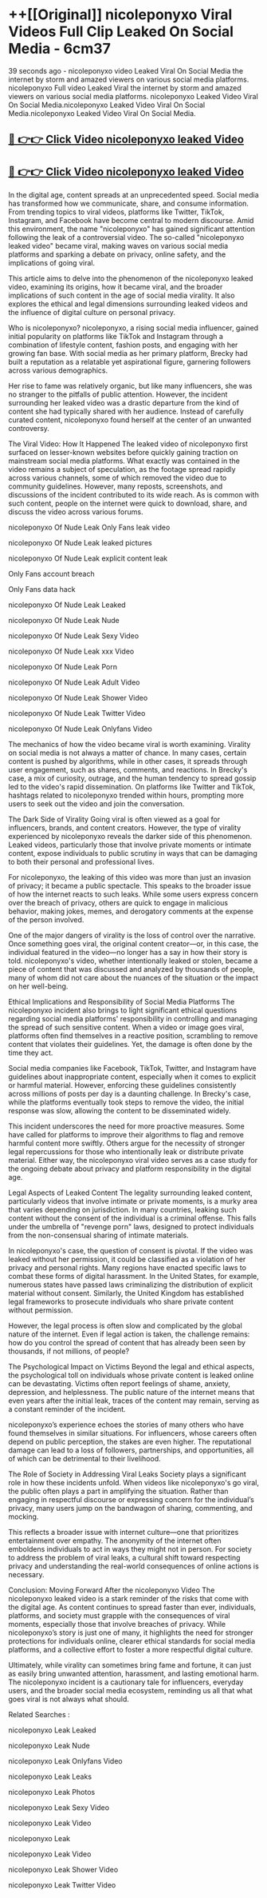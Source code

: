 # ++[[Original]] nicoleponyxo Viral Videos Full Clip Leaked On Social Media - 6cm37<br>

39 seconds ago - nicoleponyxo video Leaked Viral On Social Media the internet by storm and amazed viewers on various social media platforms.
nicoleponyxo Full video Leaked Viral the internet by storm and amazed viewers on various social media platforms. nicoleponyxo Leaked Video Viral On Social Media.nicoleponyxo Leaked Video Viral On Social Media.nicoleponyxo Leaked Video Viral On Social Media.<br>


## [🔴 👉👉 Click Video nicoleponyxo leaked Video ](https://onlyclips.site?title=nicoleponyxo&ref=git)

## [🔴 👉👉 Click Video nicoleponyxo leaked Video ](https://onlyclips.site?title=nicoleponyxo&ref=git)

In the digital age, content spreads at an unprecedented speed. Social media has transformed how we communicate, share, and consume information. From trending topics to viral videos, platforms like Twitter, TikTok, Instagram, and Facebook have become central to modern discourse. Amid this environment, the name "nicoleponyxo" has gained significant attention following the leak of a controversial video. The so-called "nicoleponyxo leaked video" became viral, making waves on various social media platforms and sparking a debate on privacy, online safety, and the implications of going viral.

This article aims to delve into the phenomenon of the nicoleponyxo leaked video, examining its origins, how it became viral, and the broader implications of such content in the age of social media virality. It also explores the ethical and legal dimensions surrounding leaked videos and the influence of digital culture on personal privacy.

Who is nicoleponyxo?
nicoleponyxo, a rising social media influencer, gained initial popularity on platforms like TikTok and Instagram through a combination of lifestyle content, fashion posts, and engaging with her growing fan base. With social media as her primary platform, Brecky had built a reputation as a relatable yet aspirational figure, garnering followers across various demographics.

Her rise to fame was relatively organic, but like many influencers, she was no stranger to the pitfalls of public attention. However, the incident surrounding her leaked video was a drastic departure from the kind of content she had typically shared with her audience. Instead of carefully curated content, nicoleponyxo found herself at the center of an unwanted controversy.

The Viral Video: How It Happened
The leaked video of nicoleponyxo first surfaced on lesser-known websites before quickly gaining traction on mainstream social media platforms. What exactly was contained in the video remains a subject of speculation, as the footage spread rapidly across various channels, some of which removed the video due to community guidelines. However, many reposts, screenshots, and discussions of the incident contributed to its wide reach. As is common with such content, people on the internet were quick to download, share, and discuss the video across various forums.

nicoleponyxo Of Nude Leak Only Fans leak video

nicoleponyxo Of Nude Leak leaked pictures

nicoleponyxo Of Nude Leak explicit content leak

Only Fans account breach

Only Fans data hack

nicoleponyxo Of Nude Leak Leaked

nicoleponyxo Of Nude Leak Nude

nicoleponyxo Of Nude Leak Sexy Video

nicoleponyxo Of Nude Leak xxx Video

nicoleponyxo Of Nude Leak Porn

nicoleponyxo Of Nude Leak Adult Video

nicoleponyxo Of Nude Leak Shower Video

nicoleponyxo Of Nude Leak Twitter Video

nicoleponyxo Of Nude Leak Onlyfans Video

The mechanics of how the video became viral is worth examining. Virality on social media is not always a matter of chance. In many cases, certain content is pushed by algorithms, while in other cases, it spreads through user engagement, such as shares, comments, and reactions. In Brecky's case, a mix of curiosity, outrage, and the human tendency to spread gossip led to the video's rapid dissemination. On platforms like Twitter and TikTok, hashtags related to nicoleponyxo trended within hours, prompting more users to seek out the video and join the conversation.

The Dark Side of Virality
Going viral is often viewed as a goal for influencers, brands, and content creators. However, the type of virality experienced by nicoleponyxo reveals the darker side of this phenomenon. Leaked videos, particularly those that involve private moments or intimate content, expose individuals to public scrutiny in ways that can be damaging to both their personal and professional lives.

For nicoleponyxo, the leaking of this video was more than just an invasion of privacy; it became a public spectacle. This speaks to the broader issue of how the internet reacts to such leaks. While some users express concern over the breach of privacy, others are quick to engage in malicious behavior, making jokes, memes, and derogatory comments at the expense of the person involved.

One of the major dangers of virality is the loss of control over the narrative. Once something goes viral, the original content creator—or, in this case, the individual featured in the video—no longer has a say in how their story is told. nicoleponyxo's video, whether intentionally leaked or stolen, became a piece of content that was discussed and analyzed by thousands of people, many of whom did not care about the nuances of the situation or the impact on her well-being.

Ethical Implications and Responsibility of Social Media Platforms
The nicoleponyxo incident also brings to light significant ethical questions regarding social media platforms' responsibility in controlling and managing the spread of such sensitive content. When a video or image goes viral, platforms often find themselves in a reactive position, scrambling to remove content that violates their guidelines. Yet, the damage is often done by the time they act.

Social media companies like Facebook, TikTok, Twitter, and Instagram have guidelines about inappropriate content, especially when it comes to explicit or harmful material. However, enforcing these guidelines consistently across millions of posts per day is a daunting challenge. In Brecky's case, while the platforms eventually took steps to remove the video, the initial response was slow, allowing the content to be disseminated widely.

This incident underscores the need for more proactive measures. Some have called for platforms to improve their algorithms to flag and remove harmful content more swiftly. Others argue for the necessity of stronger legal repercussions for those who intentionally leak or distribute private material. Either way, the nicoleponyxo viral video serves as a case study for the ongoing debate about privacy and platform responsibility in the digital age.

Legal Aspects of Leaked Content
The legality surrounding leaked content, particularly videos that involve intimate or private moments, is a murky area that varies depending on jurisdiction. In many countries, leaking such content without the consent of the individual is a criminal offense. This falls under the umbrella of "revenge porn" laws, designed to protect individuals from the non-consensual sharing of intimate materials.

In nicoleponyxo's case, the question of consent is pivotal. If the video was leaked without her permission, it could be classified as a violation of her privacy and personal rights. Many regions have enacted specific laws to combat these forms of digital harassment. In the United States, for example, numerous states have passed laws criminalizing the distribution of explicit material without consent. Similarly, the United Kingdom has established legal frameworks to prosecute individuals who share private content without permission.

However, the legal process is often slow and complicated by the global nature of the internet. Even if legal action is taken, the challenge remains: how do you control the spread of content that has already been seen by thousands, if not millions, of people?

The Psychological Impact on Victims
Beyond the legal and ethical aspects, the psychological toll on individuals whose private content is leaked online can be devastating. Victims often report feelings of shame, anxiety, depression, and helplessness. The public nature of the internet means that even years after the initial leak, traces of the content may remain, serving as a constant reminder of the incident.

nicoleponyxo’s experience echoes the stories of many others who have found themselves in similar situations. For influencers, whose careers often depend on public perception, the stakes are even higher. The reputational damage can lead to a loss of followers, partnerships, and opportunities, all of which can be detrimental to their livelihood.

The Role of Society in Addressing Viral Leaks
Society plays a significant role in how these incidents unfold. When videos like nicoleponyxo's go viral, the public often plays a part in amplifying the situation. Rather than engaging in respectful discourse or expressing concern for the individual’s privacy, many users jump on the bandwagon of sharing, commenting, and mocking.

This reflects a broader issue with internet culture—one that prioritizes entertainment over empathy. The anonymity of the internet often emboldens individuals to act in ways they might not in person. For society to address the problem of viral leaks, a cultural shift toward respecting privacy and understanding the real-world consequences of online actions is necessary.

Conclusion: Moving Forward After the nicoleponyxo Video
The nicoleponyxo leaked video is a stark reminder of the risks that come with the digital age. As content continues to spread faster than ever, individuals, platforms, and society must grapple with the consequences of viral moments, especially those that involve breaches of privacy. While nicoleponyxo’s story is just one of many, it highlights the need for stronger protections for individuals online, clearer ethical standards for social media platforms, and a collective effort to foster a more respectful digital culture.

Ultimately, while virality can sometimes bring fame and fortune, it can just as easily bring unwanted attention, harassment, and lasting emotional harm. The nicoleponyxo incident is a cautionary tale for influencers, everyday users, and the broader social media ecosystem, reminding us all that what goes viral is not always what should.

Related Searches :

nicoleponyxo Leak Leaked

nicoleponyxo Leak Nude

nicoleponyxo Leak Onlyfans Video

nicoleponyxo Leak Leaks

nicoleponyxo Leak Photos

nicoleponyxo Leak Sexy Video

nicoleponyxo Leak Video

nicoleponyxo Leak

nicoleponyxo Leak Video

nicoleponyxo Leak Shower Video

nicoleponyxo Leak Twitter Video

